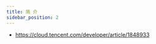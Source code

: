 ```yaml
---
title: 简 介
sidebar_position: 2
---
```



- https://cloud.tencent.com/developer/article/1848933













